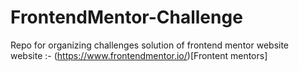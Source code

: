 # FrontendMentor-Challenge
Repo for organizing challenges solution of frontend mentor website  
website :- (https://www.frontendmentor.io/)[Frontent mentors]
